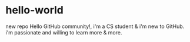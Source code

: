 # hello-world
new repo
Hello GitHub community!,
i'm a CS student & i'm new to GitHub. i'm passionate and willing to learn more & more.
